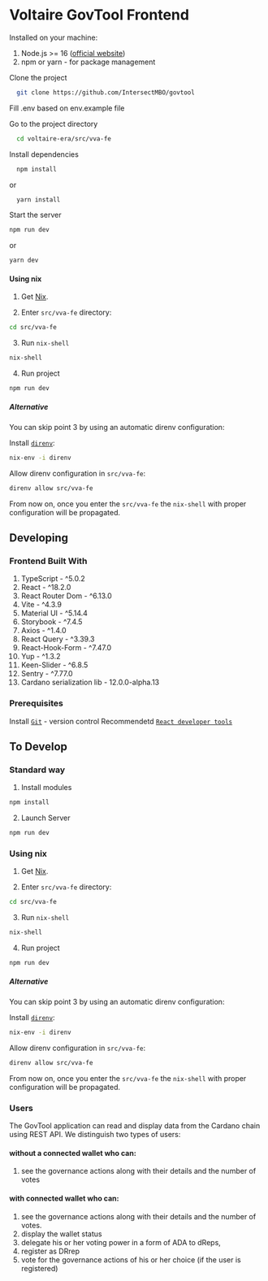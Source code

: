 # Voltaire GovTool Frontend

Installed on your machine:

1. Node.js >= 16 ([official website](https://nodejs.org/en))
2. npm or yarn - for package management

Clone the project

```bash
  git clone https://github.com/IntersectMBO/govtool
```

Fill .env based on env.example file

Go to the project directory

```bash
  cd voltaire-era/src/vva-fe
```

Install dependencies

```bash
  npm install
```

or

```bash
  yarn install
```

Start the server

```bash
npm run dev
```

or

```bash
yarn dev
```

#### Using nix

1. Get [Nix](https://nixos.org/download).

2. Enter `src/vva-fe` directory:

```sh
cd src/vva-fe
```

3. Run `nix-shell`

```sh
nix-shell
```

4. Run project

```sh
npm run dev
```

##### Alternative

You can skip point 3 by using an automatic direnv configuration:

Install [`direnv`](https://direnv.net/):

```sh
nix-env -i direnv
```

Allow direnv configuration in `src/vva-fe`:

```sh
direnv allow src/vva-fe
```

From now on, once you enter the `src/vva-fe` the `nix-shell` with proper
configuration will be propagated.

## Developing

### Frontend Built With

1. TypeScript - ^5.0.2
2. React - ^18.2.0
3. React Router Dom - ^6.13.0
4. Vite - ^4.3.9
5. Material UI - ^5.14.4
6. Storybook - ^7.4.5
7. Axios - ^1.4.0
8. React Query - ^3.39.3
9. React-Hook-Form - ^7.47.0
10. Yup - ^1.3.2
11. Keen-Slider - ^6.8.5
12. Sentry - ^7.77.0
13. Cardano serialization lib - 12.0.0-alpha.13

### Prerequisites

Install [`Git`](https://git-scm.com/) - version control
Recommendetd [`React developer tools`](https://react.dev/learn/react-developer-tools)


## To Develop

### Standard way

1. Install modules

```bash
npm install
```

2. Launch Server

```bash
npm run dev
```

### Using nix

1. Get [Nix](https://nixos.org/download).

2. Enter `src/vva-fe` directory:
```sh
cd src/vva-fe
```

3. Run `nix-shell`
```sh
nix-shell
```

4. Run project
```sh
npm run dev
```

##### Alternative

You can skip point 3 by using an automatic direnv configuration: 

Install [`direnv`](https://direnv.net/):
```sh
nix-env -i direnv
```

Allow direnv configuration in `src/vva-fe`:
```sh
direnv allow src/vva-fe
```

From now on, once you enter the `src/vva-fe` the `nix-shell` with proper
configuration will be propagated.

### Users

The GovTool application can read and display data from the Cardano chain using REST API.
We distinguish two types of users:

#### without a connected wallet who can:
1. see the governance actions along with their details and the number of votes

#### with connected wallet who can:
1.  see the governance actions along with their details and the number of votes.
2.  display the wallet status
3.  delegate his or her voting power in a form of ADA to dReps,
4.  register as DRrep
5.  vote for the governance actions of his or her choice (if the user is registered)
